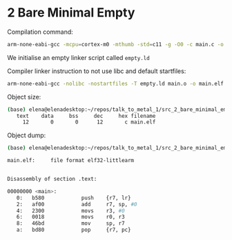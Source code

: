 # 2 Bare Minimal Empty

Compilation command:
```sh
arm-none-eabi-gcc -mcpu=cortex-m0 -mthumb -std=c11 -g -O0 -c main.c -o main.o
```

We initialise an empty linker script called `empty.ld`

Compiler linker instruction to not use libc and default startfiles:
```sh
arm-none-eabi-gcc -nolibc -nostartfiles -T empty.ld main.o -o main.elf
```

Object size:
```sh
(base) elena@elenadesktop:~/repos/talk_to_metal_1/src_2_bare_minimal_empty$ arm-none-eabi-size main.elf
   text    data     bss     dec     hex filename
     12       0       0      12       c main.elf
```

Object dump:
```sh
(base) elena@elenadesktop:~/repos/talk_to_metal_1/src_2_bare_minimal_empty$ arm-none-eabi-objdump -d main.elf

main.elf:     file format elf32-littlearm


Disassembly of section .text:

00000000 <main>:
   0:   b580            push    {r7, lr}
   2:   af00            add     r7, sp, #0
   4:   2300            movs    r3, #0
   6:   0018            movs    r0, r3
   8:   46bd            mov     sp, r7
   a:   bd80            pop     {r7, pc}
```